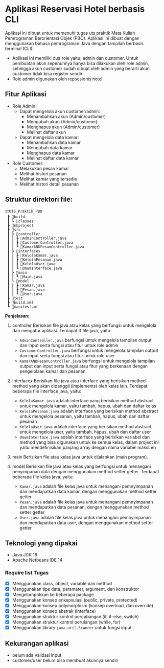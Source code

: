 # Aplikasi Reservasi Hotel berbasis CLI
Aplikasi ini dibuat untuk memenuhi tugas uts praktik Mata Kuliah Pemrograman Berorientasi Objek (PBO).
Aplikasi ini dibuat dengan menggunakan bahasa pemrograman Java dengan tampilan berbasis terminal (CLI).
- Aplikasi ini memiliki dua role yaitu, admin dan customer. Untuk pembuatan akun sepenuhnya hanya bisa dilakukan oleh role admin, sehingga akun customer sudah dibuat oleh admin yang berarti akun customer tidak bisa register sendiri.
- Role admin digunakan oleh repsesionis hotel.
## Fitur Aplikasi 
- Role Admin:
  - Dapat mengelola akun customer/admin:
    - Menambahkan akun (Admin/customer)
    - Mengubah akun (Admin/customer)
    - Menghapus akun (Admin/customer)
    - Melihat daftar akun
  - Dapat mengelola data kamar:
    - Menambahkan data kamar
    - Mengubah data kamar
    - Menghapus data kamar
    - Melihat daftar data kamar
- Role Customer:
  - Melakukan pesan kamar
  - Melihat histori pesanan
  - Melihat kamar yang tersedia
  - Melihat histori detail pesanan
## Struktur direktori file:
```
📦UTS_Praktik_PBO
 ┣ 📂build
 ┃ ┗ 📂classes
 ┣ 📂nbproject
 ┣ 📂src
 ┃ ┣ 📂controller
 ┃ ┃ ┣ 📜AdminController.java
 ┃ ┃ ┣ 📜CustomerController.java
 ┃ ┃ ┗ 📜KamarANDPesanController.java
 ┃ ┣ 📂interfacex
 ┃ ┃ ┣ 📜KelolaKamar.java
 ┃ ┃ ┣ 📜KelolaPesanan.java
 ┃ ┃ ┣ 📜KelolaUser.java
 ┃ ┃ ┗ 📜UmumInterface.java
 ┃ ┣ 📂main
 ┃ ┃ ┗ 📜Main.java
 ┃ ┗ 📂model
 ┃ ┃ ┣ 📜Kamar.java
 ┃ ┃ ┣ 📜Pesan.java
 ┃ ┃ ┗ 📜User.java
 ┣ 📂test
 ┣ 📜build.xml
 ┗ 📜manifest.mf
```
**Penjelasan:**
  1. controller
     Berisikan file java atau kelas yang berfungsi untuk mengelola dan mengatur aplikasi. Terdapat 3 file java, yaitu:
     - `AdminController.java` berfungsi untuk mengelola tampilan output dan input serta fungsi atau fitur untuk role admin
     - `CustomerController.java` berfungsi untuk mengelola tampilan output dan input serta fungsi atau fitur untuk role user
     - `KamarANDPesanController.java` berfungsi untuk mengelola tampilan output dan input serta fungsi atau fitur yang berkenaan dengan pengelolaan kamar dan pesanan.
  
  3. interfacex
     Berisikan file java atau interface yang berisikan method-method yang akan dipanggil (implements) oleh kelas lain. Terdapat beberapa file interface java, yaitu:
     - `KelolaKamar.java` adalah interface yang berisikan method abstract untuk mengelola kamar, yaitu tambah, hapus, ubah dan daftar kelas
     - `KelolaPesanan.java` adalah interface yang berisikan method abstract untuk mengelola pesanan, yaitu tambah, hapus, ubah dan daftar pesanan
     - `KelolaUser.java` adalah interface yang berisikan method abstract untuk mengelola user, yaitu tambah, hapus, ubah dan daftar user
     - `UmumInterface.java` adalah interface yang berisikan variabel dan method yang bisa digunakan untuk ke semua kelas, dalam project ini yaitu mendefinisikan panjang array dengan nama variabel maksLen
  4. main
     Berisikan file atau kelas java untuk dijalankan (main program).
  5. model
     Berisikan file java atau kelas yang berfungsi untuk menangani penyimpanan data dengan menggunakan method setter getter. Terdapat beberapa file kelas java, yaitu:
     - `Kamar.java` adalah file kelas java untuk menangani pemnyimpanan dan mendapatkan data kamar, dengan menggunakan method setter getter
     - `Pesan.java` adalah file kelas java untuk menangani pemnyimpanan dan mendapatkan data pesanan, dengan menggunakan method setter getter
     - `User.java` adalah file kelas java untuk menangani pemnyimpanan dan mendapatkan data user, dengan menggunakan method setter getter
## Teknologi yang dipakai
- Java JDK 18
- Apache Netbeans IDE 14
### Require list Tugas
- [x] Menggunakan class, object, variable dan method
- [x] Menggunakan tipe data, paramater, argument, dan konstruktor
- [x] Mengelompokkan ke beberapa package
- [x] Menggunakan konsep enkapsulasi (public, private, protected)
- [x] Menggunakan konsep polymorphism (konsep overload, dan override)
- [x] Menggunakan konsep abstrak (interface)
- [x] Menggunakan struktur kontrol percabangan (if, if-else, switch)
- [x] Menggunakan struktur kontrol perulangan (while, for)
- [x] Menggunakan library `java.util.Scanner` untuk fungsi input
## Kekurangan aplikasi
- belum ada validasi input
- customer/user belum bisa membuat akunnya sendiri


